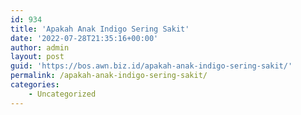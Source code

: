 ```yaml
---
id: 934
title: 'Apakah Anak Indigo Sering Sakit'
date: '2022-07-28T21:35:16+00:00'
author: admin
layout: post
guid: 'https://bos.awn.biz.id/apakah-anak-indigo-sering-sakit/'
permalink: /apakah-anak-indigo-sering-sakit/
categories:
    - Uncategorized
---
```


